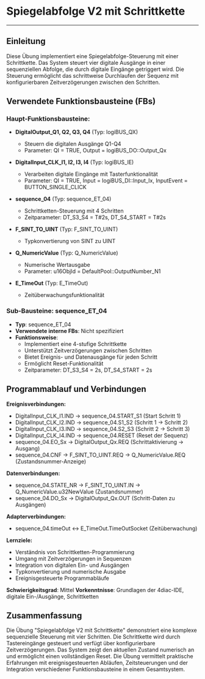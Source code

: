 # Spiegelabfolge V2 mit Schrittkette

* * * * * * * * * *

## Einleitung
Diese Übung implementiert eine Spiegelabfolge-Steuerung mit einer Schrittkette. Das System steuert vier digitale Ausgänge in einer sequenziellen Abfolge, die durch digitale Eingänge getriggert wird. Die Steuerung ermöglicht das schrittweise Durchlaufen der Sequenz mit konfigurierbaren Zeitverzögerungen zwischen den Schritten.

## Verwendete Funktionsbausteine (FBs)

### Haupt-Funktionsbausteine:

- **DigitalOutput_Q1, Q2, Q3, Q4** (Typ: logiBUS_QX)
  - Steuern die digitalen Ausgänge Q1-Q4
  - Parameter: QI = TRUE, Output = logiBUS_DO::Output_Qx

- **DigitalInput_CLK_I1, I2, I3, I4** (Typ: logiBUS_IE)
  - Verarbeiten digitale Eingänge mit Tasterfunktionalität
  - Parameter: QI = TRUE, Input = logiBUS_DI::Input_Ix, InputEvent = BUTTON_SINGLE_CLICK

- **sequence_04** (Typ: sequence_ET_04)
  - Schrittketten-Steuerung mit 4 Schritten
  - Zeitparameter: DT_S3_S4 = T#2s, DT_S4_START = T#2s

- **F_SINT_TO_UINT** (Typ: F_SINT_TO_UINT)
  - Typkonvertierung von SINT zu UINT

- **Q_NumericValue** (Typ: Q_NumericValue)
  - Numerische Wertausgabe
  - Parameter: u16ObjId = DefaultPool::OutputNumber_N1

- **E_TimeOut** (Typ: E_TimeOut)
  - Zeitüberwachungsfunktionalität

### Sub-Bausteine: sequence_ET_04
- **Typ**: sequence_ET_04
- **Verwendete interne FBs**: Nicht spezifiziert
- **Funktionsweise**: 
  - Implementiert eine 4-stufige Schrittkette
  - Unterstützt Zeitverzögerungen zwischen Schritten
  - Bietet Ereignis- und Datenausgänge für jeden Schritt
  - Ermöglicht Reset-Funktionalität
  - Zeitparameter: DT_S3_S4 = 2s, DT_S4_START = 2s

## Programmablauf und Verbindungen

**Ereignisverbindungen:**
- DigitalInput_CLK_I1.IND → sequence_04.START_S1 (Start Schritt 1)
- DigitalInput_CLK_I2.IND → sequence_04.S1_S2 (Schritt 1 → Schritt 2)
- DigitalInput_CLK_I3.IND → sequence_04.S2_S3 (Schritt 2 → Schritt 3)
- DigitalInput_CLK_I4.IND → sequence_04.RESET (Reset der Sequenz)
- sequence_04.EO_Sx → DigitalOutput_Qx.REQ (Schrittaktivierung → Ausgang)
- sequence_04.CNF → F_SINT_TO_UINT.REQ → Q_NumericValue.REQ (Zustandsnummer-Anzeige)

**Datenverbindungen:**
- sequence_04.STATE_NR → F_SINT_TO_UINT.IN → Q_NumericValue.u32NewValue (Zustandsnummer)
- sequence_04.DO_Sx → DigitalOutput_Qx.OUT (Schritt-Daten zu Ausgängen)

**Adapterverbindungen:**
- sequence_04.timeOut ↔ E_TimeOut.TimeOutSocket (Zeitüberwachung)

**Lernziele:**
- Verständnis von Schrittketten-Programmierung
- Umgang mit Zeitverzögerungen in Sequenzen
- Integration von digitalen Ein- und Ausgängen
- Typkonvertierung und numerische Ausgabe
- Ereignisgesteuerte Programmabläufe

**Schwierigkeitsgrad**: Mittel
**Vorkenntnisse**: Grundlagen der 4diac-IDE, digitale Ein-/Ausgänge, Schrittketten

## Zusammenfassung
Die Übung "Spiegelabfolge V2 mit Schrittkette" demonstriert eine komplexe sequenzielle Steuerung mit vier Schritten. Die Schrittkette wird durch Tastereingänge gesteuert und verfügt über konfigurierbare Zeitverzögerungen. Das System zeigt den aktuellen Zustand numerisch an und ermöglicht einen vollständigen Reset. Die Übung vermittelt praktische Erfahrungen mit ereignisgesteuerten Abläufen, Zeitsteuerungen und der Integration verschiedener Funktionsbausteine in einem Gesamtsystem.